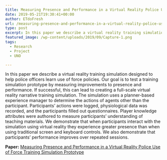```yaml
---
title: Measuring Presence and Performance in a Virtual Reality Police Use of Force Training Simulation Prototype
date: 2019-05-21T19:30:41+00:00
author: ETdoFresh
url: /measuring-presence-and-performance-in-a-virtual-reality-police-use-of-force-training-simulation-prototype/
type: post
excerpt: In this paper we describe a virtual reality training simulation designed to help police officers learn use of force policies. The simulation uses a planner-based experience manager to determine the actions of agents other than the participant.
featured_image: /wp-content/uploads/2019/09/Capture-1.png
tags:
  - Research
  - Project
  - UNO

---
```

In this paper we describe a virtual reality training simulation designed to help police officers learn use of force policies. Our goal is to test a training simulation prototype by measuring improvements to presence and performance. If successful, this can lead to creating a full-scale virtual reality narrative training simulation. The simulation uses a planner-based experience manager to determine the actions of agents other than the participant. Participants’ actions were logged, physiological data was recorded, and the participants filled out questionnaires. Player knowledge attributes were authored to measure participants’ understanding of teaching materials. We demonstrate that when participants interact with the simulation using virtual reality they experience greater presence than when using traditional screen and keyboard controls. We also demonstrate that participants’ performance improves over repeated sessions.

**Paper:** [Measuring Presence and Performance in a Virtual Reality Police Use of Force Training Simulation Prototype][1]

 [1]: https://www.etdofresh.com/wp-content/uploads/2019/09/garcia2019measuring.pdf
